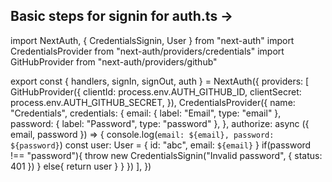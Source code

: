 ## Basic steps for signin for auth.ts ->


import NextAuth, { CredentialsSignin, User } from "next-auth"
import CredentialsProvider from "next-auth/providers/credentials"
import GitHubProvider from "next-auth/providers/github"
 
export const { handlers, signIn, signOut, auth } = NextAuth({
  providers: [
    GitHubProvider({
        clientId: process.env.AUTH_GITHUB_ID,
        clientSecret: process.env.AUTH_GITHUB_SECRET,
    }),
    CredentialsProvider({
        name: "Credentials",
        credentials: {
            email: { label: "Email", type: "email" },
            password: { label: "Password", type: "password" },
        },
        authorize: async ({ email, password }) => {
            console.log(`email: ${email}, password: ${password}`)
            const user: User = { id: "abc", email: `${email}` }
            if(password !== "password"){
                throw new CredentialsSignin("Invalid password", { status: 401 })
            }
            else{
                return user
            }
        }
    })
  ],
})
